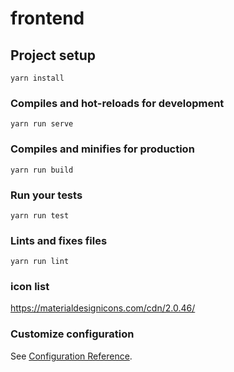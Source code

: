 # frontend

## Project setup

```
yarn install
```

### Compiles and hot-reloads for development

```
yarn run serve
```

### Compiles and minifies for production

```
yarn run build
```

### Run your tests

```
yarn run test
```

### Lints and fixes files

```
yarn run lint
```

### icon list

https://materialdesignicons.com/cdn/2.0.46/

### Customize configuration

See [Configuration Reference](https://cli.vuejs.org/config/).
